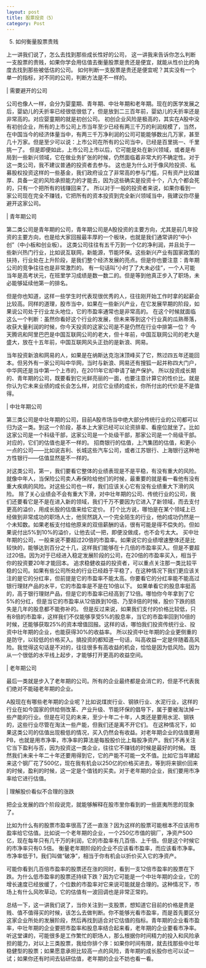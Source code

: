 ```yaml
---
layout: post
title: 股票投资（5）
category: Post
---
```

5. 如何衡量股票贵贱

上一讲我们说了，怎么去找到那些成长性好的公司， 这一讲我来告诉你怎么判断一支股票的贵贱，如果你学会用估值去衡量股票是贵还是便宜，就能从性价比的角度去找到那些被低估的公司。
如何判断一支股票是贵还是便宜呢？其实没有一个单一的指标，对不同的公司，判断方法是不一样的。     

| 需要避开的公司

公司也像人一样，会分为婴童期、青年期、中壮年期和老年期。现在的医学发展之后，婴幼儿的夭折率已经很低很低了，但是放到二三百年前，婴幼儿的夭折率还是非常高的。对应婴童期的就是初创公司。
初创企业风险是极高的，其实在A股中没有初创企业，所有的上市公司上市当年至少已经有两三千万的利润规模了，当然，在中国当今的经济体量当中，有两三千万净利润的公司可能能够数出几万家，甚至几十万家。但是至少可以说：上市公司在所有的公司当中，已经是百里挑一、千里挑一了。
但是即便如此，上市公司上市以后，它可能是处在新兴领域，或者是布局到一些新兴领域，它在做业务扩张的时候，仍然面临着非常大的不确定性。对于这一类公司，我不建议普通的投资者去参与。
这也是为什么对于像风险投资、私募股权投资这样的一些基金，我们政府设立了非常高的参与门槛，只有资产比较雄厚、具备一定的风险承担能力的才能去，因为这些确实是投资十个，八九个都会死的，只有一个把所有的钱赚回来了。
所以对于一般的投资者来说，如果你看到一家公司现在完全不赚钱，它把所有的资本投资到完全新兴领域当中，我建议你尽量避开这家公司。     

| 青年期公司

第二类公司是青年期的公司，青年期公司是A股投资的主要方向，尤其是前几年投资的主要方向，也是给大家回报最丰厚的一个板块，也就是我们通常讲的“中小创”（中小板和创业板）。
这类公司往往有五千万到一个亿的净利润，并且处于一些新兴热门行业，比如说互联网，新能源，节能环保。这些新兴产业有国家政策的扶持，行业处在上升阶段，是我们整个经济发展的亮点。但是你也要注意：青年期公司的竞争往往也是非常激烈的。
有一句话叫“小时了了大未必佳”，一个人可能当年是高考状元，在班里学习成绩是数一数二的。但是等到他真正步入了职场，未必能够延续他第一的排名。

但是你也知道，这样一些学生时代表现很优秀的人，往往刚开始工作时拿的起薪会比较高。同样的道理，股市当中，如果在一些新兴产业，在它发展早期的阶段，如果说公司处于行业龙头地位，它的市盈率通常也是非常高的。
在这个时候就面临这么一个判断：虽然你看好这个行业的发展，但未来等到这个行业真的瓜熟蒂落，收获大量利润的时候，你今天投资的这家公司是不是仍然在行业中排第一位？
今天腾讯和阿里巴巴是中国互联网公司的老大，但十年前，中国互联网公司的老大是盛大，放在十五年前，中国互联网风头正劲的是新浪、网易。

当年投资新浪和网易的人，如果是在纳斯达克泡沫顶峰买了它，熬过四五年还能回本。但另外有一家公司叫中华网，当时与新浪、网易还有搜狐一起并称四大门户，中华网还是当中第一个上市的，在2011年它却申请了破产保护。
所以投资成长期的、青年期的公司，既要看到它光鲜亮丽的一面，也要注意计算它的性价比。就是你认为它未来业绩的成长会怎么样，对应它业绩的成长，你所付出的代价是不是值得。    

| 中壮年期公司

第三类公司是中壮年期的公司，目前A股市场当中绝大部分传统行业的公司都可以归为这一类。到这一个阶段，基本上大家已经可以论资排辈、看座位就坐了。比如这家公司是一个科级干部，这家公司是一个处级干部，那家公司是一个局级干部。对应的，它们的估值也是不一样的。
招商银行的估值，上汽集团的估值，和更小一点的公司——比如说吉利、长城这些汽车公司，或者江苏银行、上海银行这种地方性银行——估值显然是不一样的。

对这类公司，第一，我们要看它整体的业绩表现是不是平稳，有没有重大的风险。就像中年人，当保险公司卖人寿保险给他们的时候，最重要的就是看一看他有没有重大疾病的风险。对这些公司也一样，我们应该关心它有没有业绩重大下滑的风险。
除了关心业绩会不会有重大下滑，对中壮年期的公司、传统行业的公司，我们还要看它是不是在进入新的领域，我们千万不要因为它进入了新领域，而去支付更高的溢价，用成长股的估值来给它定价。
打个比方说，哪怕是在某个领域上已经做到非常成功的职场人士，他贸然跳入一个完全陌生的行业，他的成功仍然是一个未知数。如果老板支付给他原来的双倍薪酬的话，很有可能是得不偿失的。但如果说付出5%到10%的溢价，让他去试一把，即便没做成，也不会亏太大。
买中壮年期的公司，一般来说不要超过20倍的市盈率。如果说它的业绩增速整体还是比较快的，能够达到百分之十几，这样我们能够在十几倍的市盈率买入。但是不要超过20倍。因为对于已经进入稳定发展阶段的公司，在20倍的市盈率买入，相当于你的投资要20年才能回本。
追求稳健收益的投资者，可以重点关注那一类比较平稳的公司。如果有些公司所处的行业已经趋于平稳了，在这种情况下我们更应该关注的是它的分红率，但前提是它的市盈率不能太高。你要看它的分红率能不能高过银行理财产品的水平，它的市盈率是不是在10倍以下。
如果单看它的股息率挺高的，高于银行理财产品，但是它的市盈率已经高到了12倍。哪怕你今年拿到了它5%的分红，但是当它的市盈率从12倍跌到10倍、乃至8倍的时候，股价下跌的损失是几年的股息都不能弥补的。
但是反过来说，如果我们支付的价格比较低，只有8倍的市盈率，这样我们不仅能够享受5%的股息率，当它的市盈率回到10倍的时候，还能够获取25%的资本增值回报。这样的话，哪怕我们投资传统行业、投资中壮年期的企业，也能获得30%的收益率。
所以投资中壮年期的企业更侧重的是防守，以较低的价格买入。搞投资的都知道一句话，叫高收益一定是伴随着高风险。我觉得这句话是不对的，往往很多有高收益的机会，恰恰是因为低风险。因为从一个很低的水平线上起步，才能够打开更高的收益空间。   

| 老年期公司

最后一类就是步入了老年期的公司。所有的企业最终都是会消亡的，但是不代表我们绝对不能碰老年期的企业。

A股现在有哪些老年期的企业呢？比如说煤炭行业、钢铁行业、水泥行业，这样的行业在如今国家的供给侧改革、产业升级、节能环保的倡导下，属于要被淘汰掉一些产能的行业。但是在可见的未来，至少十年二十年，人类还是要用水泥、钢铁的，这些行业尽管在淘汰一些产能，但我们还是离不开它们。
在这种情况下，如果这类公司的估值出现极低的情况，买入仍然会有收益。对老年期企业的估值要用PB，也就是用市净率，市净率的算法是每股股价比上每股净资产。我们不再关注它当下盈利与否，因为投资这一类企业，往往它不赚钱的时候是最好的时候。
既然我们未来十年二十年还要用得到它，它的产能不可能一文不值。比如它当年建起来这个钢厂花了500亿，现在我有机会以250亿的价格买进去，等到将来钢价回来的时候，盈利的时候，这一定是个值钱的买卖。对于老年期的企业，我们要用市净率给它进行估值。  

| 理解股价看似不合理的涨跌

把企业发展的四个阶段说完，就能够解释在股市里你看到的一些匪夷所思的现象了。

比如为什么有的股票市盈率很高了还一直涨？因为这样的股票可能根本不应该用市盈率给它估值。比如说一个老年期的企业，一个250亿市值的钢厂，净资产500亿，现在每年只有几千万的利润，它的市盈率有几百倍、上千倍。但是这个时候它的市净率只有0.5倍。
衡量老年期阶段的企业不应该看市盈率，而应该看市净率。市净率低于1，我们叫做“破净”，相当于你有机会以折价买入它的净资产。

可能你看到几百倍市盈率的股票还在涨的同时，看到一支12倍市盈率的股票在下跌。为什么低市盈率的股票还持续下跌？因为它可能是一个中壮年期的企业，它的增长速度已经放缓了，个位数的市盈率对它来说可能就是合理的。这种情况下，市场上有什么风吹草动，它的估值有一波回调也是非常正常的。 

总结一下，这一讲我们说了，当你关注到一支股票，想知道它目前的价格是贵是贱、值不值得买的时候，该怎么去做判断。你不能够光看市盈率，而是首先要区分这家企业所处的发展阶段，然后再找到适合对它估值的指标。青年期的企业看市盈率，中壮年期的企业要把市盈率和股息率结合起来看，老年期的企业要看市净率。     
听这堂课的，可能很多是工作繁忙的职场人，那么根据你时间精力的投入和风险承担的能力，对以上三类股票，我给你排个序：如果你时间有限，就去找那些中壮年稳健型的股票；如果愿意承担比较高一点的风险，青年期的成长股你也可以试一试；如果你还有时间去钻研估值，老年期的企业不妨也看一看。

